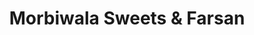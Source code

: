 ---
title: "Morbiwala Sweets & Farsan"
url: /mulund-west/morbiwala-sweets-und-farsan/
shop: Süßwaren
---
